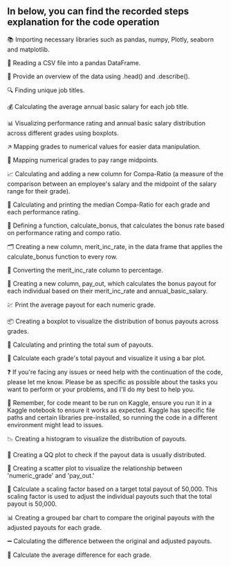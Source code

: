 ## In below, you can find the recorded steps explanation for the code operation

📚 Importing necessary libraries such as pandas, numpy, Plotly, seaborn and matplotlib.

📂 Reading a CSV file into a pandas DataFrame.

🔎 Provide an overview of the data using .head() and .describe().

🔍 Finding unique job titles.

💰 Calculating the average annual basic salary for each job title.

📊 Visualizing performance rating and annual basic salary distribution across different grades using boxplots.

↗️ Mapping grades to numerical values for easier data manipulation.

📍 Mapping numerical grades to pay range midpoints.

📈 Calculating and adding a new column for Compa-Ratio (a measure of the comparison between an employee's salary and the midpoint of the salary range for their grade).

📝 Calculating and printing the median Compa-Ratio for each grade and each performance rating.

🧮 Defining a function, calculate_bonus, that calculates the bonus rate based on performance rating and compo ratio.

🗂 Creating a new column, merit_inc_rate, in the data frame that applies the calculate_bonus function to every row.

🔄 Converting the merit_inc_rate column to percentage.

💼 Creating a new column, pay_out, which calculates the bonus payout for each individual based on their merit_inc_rate and annual_basic_salary.

💹 Print the average payout for each numeric grade.

📦 Creating a boxplot to visualize the distribution of bonus payouts across grades.

🧾 Calculating and printing the total sum of payouts.

💸 Calculate each grade's total payout and visualize it using a bar plot.

❓ If you're facing any issues or need help with the continuation of the code, please let me know. Please be as specific as possible about the tasks you want to perform or your problems, and I'll do my best to help you.

📌 Remember, for code meant to be run on Kaggle, ensure you run it in a Kaggle notebook to ensure it works as expected. Kaggle has specific file paths and certain libraries pre-installed, so running the code in a different environment might lead to issues.

📉 Creating a histogram to visualize the distribution of payouts.

🔬 Creating a QQ plot to check if the payout data is usually distributed.

📝 Creating a scatter plot to visualize the relationship between 'numeric_grade' and 'pay_out.'

📐 Calculate a scaling factor based on a target total payout of 50,000. This scaling factor is used to adjust the individual payouts such that the total payout is 50,000.

📊 Creating a grouped bar chart to compare the original payouts with the adjusted payouts for each grade.

➖ Calculating the difference between the original and adjusted payouts.

🧮 Calculate the average difference for each grade.
